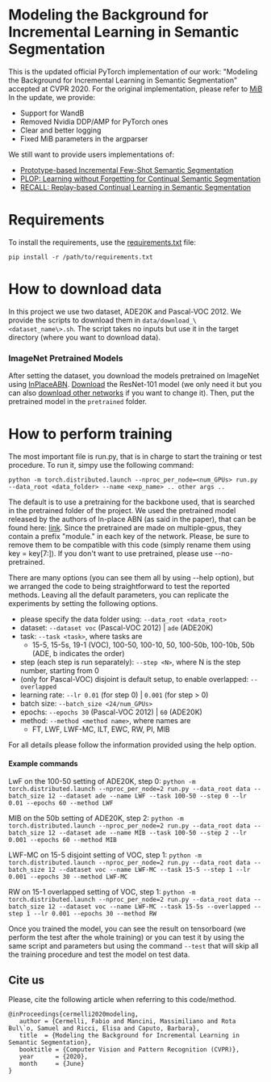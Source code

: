 # Modeling the Background for Incremental Learning in Semantic Segmentation
This is the updated official PyTorch implementation of our work: "Modeling the Background for Incremental Learning in Semantic Segmentation" accepted at CVPR 2020.
For the original implementation, please refer to [MiB](https://github.com/fcdl94/MiB)
In the update, we provide:
- Support for WandB
- Removed Nvidia DDP/AMP for PyTorch ones
- Clear and better logging
- Fixed MiB parameters in the argparser

We still want to provide users implementations of:
- [Prototype-based Incremental Few-Shot Semantic Segmentation](https://github.com/fcdl94/FSS)
- [PLOP: Learning without Forgetting for Continual Semantic Segmentation](https://github.com/arthurdouillard/CVPR2021_PLOP)
- [RECALL: Replay-based Continual Learning in Semantic Segmentation](https://github.com/LTTM/RECALL) 


# Requirements
To install the requirements, use the [requirements.txt](requirements.txt) file:
```
pip install -r /path/to/requirements.txt
```

# How to download data
In this project we use two dataset, ADE20K and Pascal-VOC 2012. 
We provide the scripts to download them in `data/download_\<dataset_name\>.sh`.
The script takes no inputs but use it in the target directory (where you want to download data). 

### ImageNet Pretrained Models
After setting the dataset, you download the models pretrained on ImageNet using [InPlaceABN](https://github.com/mapillary/inplace_abn).
[Download](https://drive.google.com/file/d/1rQd-NoZuCsGZ7_l_X9GO1GGiXeXHE8CT/view) the ResNet-101 model (we only need it but you can also [download other networks](https://github.com/mapillary/inplace_abn) if you want to change it).
Then, put the pretrained model in the `pretrained` folder.

# How to perform training
The most important file is run.py, that is in charge to start the training or test procedure.
To run it, simpy use the following command:

```
python -m torch.distributed.launch --nproc_per_node=<num_GPUs> run.py --data_root <data_folder> --name <exp_name> .. other args ..
```

The default is to use a pretraining for the backbone used, that is searched in the pretrained folder of the project. 
We used the pretrained model released by the authors of In-place ABN (as said in the paper), that can be found here:
 [link](https://github.com/mapillary/inplace_abn#training-on-imagenet-1k). 
Since the pretrained are made on multiple-gpus, they contain a prefix "module." in each key of the network. Please, be sure to remove them to be compatible with this code (simply rename them using key = key\[7:\]).
If you don't want to use pretrained, please use --no-pretrained.

There are many options (you can see them all by using --help option), but we arranged the code to being straightforward to test the reported methods.
Leaving all the default parameters, you can replicate the experiments by setting the following options.
- please specify the data folder using: `--data_root <data_root>` 
- dataset: `--dataset voc` (Pascal-VOC 2012) | `ade` (ADE20K)
- task: `--task <task>`, where tasks are
    - 15-5, 15-5s, 19-1 (VOC), 100-50, 100-10, 50, 100-50b, 100-10b, 50b (ADE, b indicates the order)
- step (each step is run separately): `--step <N>`, where N is the step number, starting from 0
- (only for Pascal-VOC) disjoint is default setup, to enable overlapped: `--overlapped`
- learning rate: `--lr 0.01` (for step 0) | `0.001` (for step > 0) 
- batch size: `--batch_size <24/num_GPUs>`
- epochs: `--epochs 30` (Pascal-VOC 2012) | `60` (ADE20K)
- method: `--method <method name>`, where names are
    - FT, LWF, LWF-MC, ILT, EWC, RW, PI, MIB
    
For all details please follow the information provided using the help option.

#### Example commands

LwF on the 100-50 setting of ADE20K, step 0:
``` python -m torch.distributed.launch --nproc_per_node=2 run.py --data_root data --batch_size 12 --dataset ade --name LWF --task 100-50 --step 0 --lr 0.01 --epochs 60 --method LWF ```

MIB on the 50b setting of ADE20K, step 2:
``` python -m torch.distributed.launch --nproc_per_node=2 run.py --data_root data --batch_size 12 --dataset ade --name MIB --task 100-50 --step 2 --lr 0.001 --epochs 60 --method MIB ```

LWF-MC on 15-5 disjoint setting of VOC, step 1:
``` python -m torch.distributed.launch --nproc_per_node=2 run.py --data_root data --batch_size 12 --dataset voc --name LWF-MC --task 15-5 --step 1 --lr 0.001 --epochs 30 --method LWF-MC ```

RW on 15-1 overlapped setting of VOC, step 1:
``` python -m torch.distributed.launch --nproc_per_node=2 run.py --data_root data --batch_size 12 --dataset voc --name LWF-MC --task 15-5s --overlapped --step 1 --lr 0.001 --epochs 30 --method RW ```

Once you trained the model, you can see the result on tensorboard (we perform the test after the whole training)
 or you can test it by using the same script and parameters but using the command `--test` that will skip all the training procedure and test the model on test data.

## Cite us
Please, cite the following article when referring to this code/method.
```
@inProceedings{cermelli2020modeling,
   author = {Cermelli, Fabio and Mancini, Massimiliano and Rota Bul\`o, Samuel and Ricci, Elisa and Caputo, Barbara},
   title  = {Modeling the Background for Incremental Learning in Semantic Segmentation},
   booktitle = {Computer Vision and Pattern Recognition (CVPR)},
   year      = {2020},
   month     = {June}
}
```